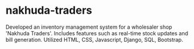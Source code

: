 # nakhuda-traders
Developed an inventory management system for a wholesaler shop 'Nakhuda Traders'. Includes features such as real-time stock updates and bill generation. Utilized HTML, CSS, Javascript, Django, SQL, Bootstrap.

